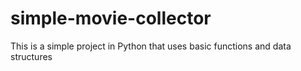 # simple-movie-collector
This is a simple project in Python that uses basic functions and data structures
